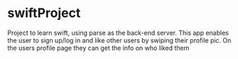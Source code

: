 # swiftProject
Project to learn swift, using parse as the back-end server. 
This app enables the user to sign up/log in and like other users by swiping their profile pic.
On the users profile page they can get the info on who liked them
